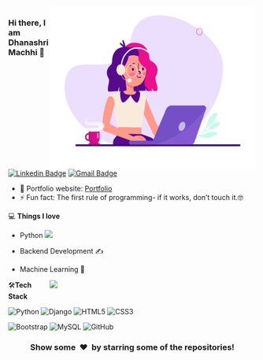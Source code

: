 <img align="right" src="https://github.com/Dhanashrimachhi/Dhanashrimachhi/blob/main/coder%20girl.gif" alt="Coder GIF" width="420" height="330">



### Hi there, I am Dhanashri Machhi 👋
[![Linkedin Badge](https://img.shields.io/badge/-dhanashrimachhi-blue?style=flat-square&logo=Linkedin&logoColor=white&link=https://www.linkedin.com/in/dhanashrimachhi/)](https://www.linkedin.com/in/dhanashrimachhi)
[![Gmail Badge](https://img.shields.io/badge/-dhanashrimachhi6@gmail.com-c14438?style=flat-square&logo=Gmail&logoColor=white&link=mailto:dhanashrimachhi6@gmail.com)](mailto:dhanashrimachhi6@gmail.com) 

- 🎯 Portfolio website: [Portfolio]()
- ⚡ Fun fact: The first rule of programming- if it works, don’t touch it.🤓


💻 **Things I love**
- Python <img src="https://media.giphy.com/media/WUlplcMpOCEmTGBtBW/giphy.gif" width="30"> 
- Backend Development ✍️
- Machine Learning 🧐

  <a href="https://github.com/Dhanashrimachhi/github-readme-stats" title="Go to Source">
      <img align="right" width=420 height="auto" src="https://github-readme-stats.vercel.app/api?username=dhanashrimachhi&show_icons=true&theme=dark&border_color=61dafb&hide_border=true&include_all_commits=true"/>
</a>

    
🛠**Tech Stack**

![Python](https://img.shields.io/badge/-Python-000000?style=flat&logo=python)
![Django](https://img.shields.io/badge/-Django-000000?style=flat&logo=Django)
![HTML5](https://img.shields.io/badge/-HTML5-000000?style=flat&logo=HTML5)
![CSS3](https://img.shields.io/badge/-CSS3-000000?style=flat&logo=CSS3)

![Bootstrap](https://img.shields.io/badge/-Bootstrap-000000?style=flat&logo=bootstrap)
![MySQL](https://img.shields.io/badge/-MySQL-000000?style=flat&logo=MySQL)
![GitHub](https://img.shields.io/badge/-GitHub-000000?style=flat&logo=github&logoColor=FFFFFF)


<div align="center">
    <h3 align="center">Show some &nbsp;❤️&nbsp; by starring some of the repositories!</h3>
</div>
